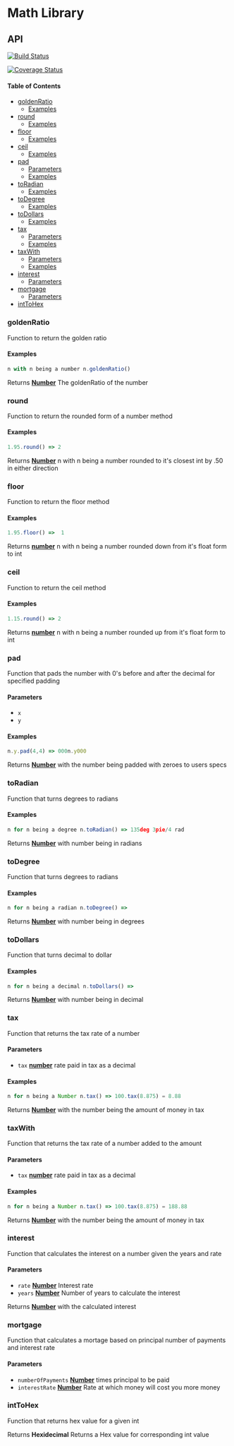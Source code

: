 # Math Library

## API

<!-- Generated by documentation.js. Update this documentation by updating the source code. -->

[![Build Status](https://travis-ci.com/ryanlsmith4/javascriptMathLib.svg?branch=master)](https://travis-ci.com/ryanlsmith4/javascriptMathLib)

[![Coverage Status](https://coveralls.io/repos/github/ryanlsmith4/javascriptMathLib/badge.svg?branch=master)](https://coveralls.io/github/ryanlsmith4/javascriptMathLib?branch=master)

#### Table of Contents

-   [goldenRatio](#goldenratio)
    -   [Examples](#examples)
-   [round](#round)
    -   [Examples](#examples-1)
-   [floor](#floor)
    -   [Examples](#examples-2)
-   [ceil](#ceil)
    -   [Examples](#examples-3)
-   [pad](#pad)
    -   [Parameters](#parameters)
    -   [Examples](#examples-4)
-   [toRadian](#toradian)
    -   [Examples](#examples-5)
-   [toDegree](#todegree)
    -   [Examples](#examples-6)
-   [toDollars](#todollars)
    -   [Examples](#examples-7)
-   [tax](#tax)
    -   [Parameters](#parameters-1)
    -   [Examples](#examples-8)
-   [taxWith](#taxwith)
    -   [Parameters](#parameters-2)
    -   [Examples](#examples-9)
-   [interest](#interest)
    -   [Parameters](#parameters-3)
-   [mortgage](#mortgage)
    -   [Parameters](#parameters-4)
-   [intToHex](#inttohex)

### goldenRatio

Function to return the golden ratio

#### Examples

```javascript
n with n being a number n.goldenRatio()
```

Returns **[Number](https://developer.mozilla.org/docs/Web/JavaScript/Reference/Global_Objects/Number)** The goldenRatio of the number

### round

Function to return the rounded form of a number method

#### Examples

```javascript
1.95.round() => 2
```

Returns **[Number](https://developer.mozilla.org/docs/Web/JavaScript/Reference/Global_Objects/Number)** n with n being a number rounded to it's closest int by .50 in either direction

### floor

Function to return the floor method

#### Examples

```javascript
1.95.floor() =>  1
```

Returns **[number](https://developer.mozilla.org/docs/Web/JavaScript/Reference/Global_Objects/Number)** n with n being a number rounded down from it's float form to int

### ceil

Function to return the ceil method

#### Examples

```javascript
1.15.round() => 2
```

Returns **[number](https://developer.mozilla.org/docs/Web/JavaScript/Reference/Global_Objects/Number)** n with n being a number rounded up from it's float form to int

### pad

Function that pads the number with 0's before and after the decimal for specified padding

#### Parameters

-   `x`  
-   `y`  

#### Examples

```javascript
n.y.pad(4,4) => 000n.y000
```

Returns **[Number](https://developer.mozilla.org/docs/Web/JavaScript/Reference/Global_Objects/Number)** with the number being padded with zeroes to users specs

### toRadian

Function that turns degrees to radians

#### Examples

```javascript
n for n being a degree n.toRadian() => 135deg 3pie/4 rad
```

Returns **[Number](https://developer.mozilla.org/docs/Web/JavaScript/Reference/Global_Objects/Number)** with number being in radians

### toDegree

Function that turns degrees to radians

#### Examples

```javascript
n for n being a radian n.toDegree() =>
```

Returns **[Number](https://developer.mozilla.org/docs/Web/JavaScript/Reference/Global_Objects/Number)** with number being in degrees

### toDollars

Function that turns decimal to dollar

#### Examples

```javascript
n for n being a decimal n.toDollars() =>
```

Returns **[Number](https://developer.mozilla.org/docs/Web/JavaScript/Reference/Global_Objects/Number)** with number being in decimal

### tax

Function that returns the tax rate of a number

#### Parameters

-   `tax` **[number](https://developer.mozilla.org/docs/Web/JavaScript/Reference/Global_Objects/Number)** rate paid in tax as a decimal

#### Examples

```javascript
n for n being a Number n.tax() => 100.tax(8.875) = 8.88
```

Returns **[Number](https://developer.mozilla.org/docs/Web/JavaScript/Reference/Global_Objects/Number)** with the number being the amount of money in tax

### taxWith

Function that returns the tax rate of a number added to the amount

#### Parameters

-   `tax` **[number](https://developer.mozilla.org/docs/Web/JavaScript/Reference/Global_Objects/Number)** rate paid in tax as a decimal

#### Examples

```javascript
n for n being a Number n.tax() => 100.tax(8.875) = 188.88
```

Returns **[Number](https://developer.mozilla.org/docs/Web/JavaScript/Reference/Global_Objects/Number)** with the number being the amount of money in tax

### interest

Function that calculates the interest on a number given the years and rate

#### Parameters

-   `rate` **[Number](https://developer.mozilla.org/docs/Web/JavaScript/Reference/Global_Objects/Number)** Interest rate
-   `years` **[Number](https://developer.mozilla.org/docs/Web/JavaScript/Reference/Global_Objects/Number)** Number of years to calculate the interest

Returns **[Number](https://developer.mozilla.org/docs/Web/JavaScript/Reference/Global_Objects/Number)** with the calculated interest

### mortgage

Function that calculates a mortage based on principal number of payments and interest rate

#### Parameters

-   `numberOfPayments` **[Number](https://developer.mozilla.org/docs/Web/JavaScript/Reference/Global_Objects/Number)** times principal to be paid
-   `interestRate` **[Number](https://developer.mozilla.org/docs/Web/JavaScript/Reference/Global_Objects/Number)** Rate at which money will cost you more money

### intToHex

Function that returns hex value for a given int

Returns **Hexidecimal** Returns a Hex value for corresponding int value
